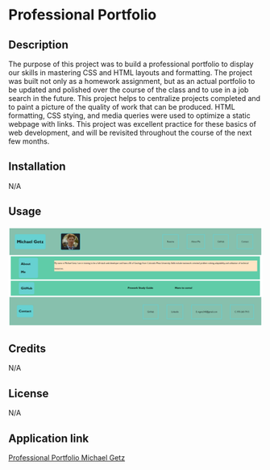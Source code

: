 # Professional Portfolio

## Description
The purpose of this project was to build a professional portfolio to display our skills in mastering CSS and HTML layouts and formatting. 
The project was built not only as a homework assignment, but as an actual portfolio to be updated and polished over the course of the class and to use in a job search in the future.
This project helps to centralize projects completed and to paint a picture of the quality of work that can be produced. 
HTML formatting, CSS stying, and media queries were used to optimize a static webpage with links. This project was excellent practice for these basics of web development, and will be revisited throughout the course of the next few months. 

## Installation

N/A

## Usage

![](assets/images/screenshot.png)

## Credits

N/A

## License

N/A

## Application link

[Professional Portfolio Michael Getz](https://mgetz34.github.io/professional-portfolio/)
